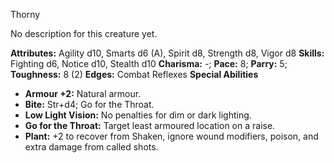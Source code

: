 Thorny

No description for this creature yet.

**Attributes:** Agility d10, Smarts d6 (A), Spirit d8, Strength d8,
Vigor d8
**Skills:** Fighting d6, Notice d10, Stealth d10
**Charisma:** -; **Pace:** 8; **Parry:** 5; **Toughness:** 8 (2)
**Edges:** Combat Reflexes
**Special Abilities**
- **Armour +2:** Natural armour.
- **Bite:** Str+d4; Go for the Throat.
- **Low Light Vision:** No penalties for dim or dark lighting.
- **Go for the Throat:** Target least armoured location on a raise.
- **Plant:** +2 to recover from Shaken, ignore wound modifiers, poison,
and extra damage from called shots.

